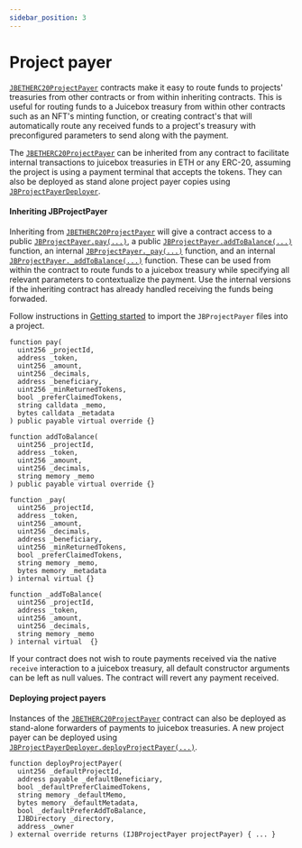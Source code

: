 ```yaml
---
sidebar_position: 3
---
```


# Project payer

[`JBETHERC20ProjectPayer`](/api/contracts/jbetherc20projectpayer/README.md) contracts make it easy to route funds to projects' treasuries from other contracts or from within inheriting contracts. This is useful for routing funds to a Juicebox treasury from within other contracts such as an NFT's minting function, or creating contract's that will automatically route any received funds to a project's treasury with preconfigured parameters to send along with the payment.  

The [`JBETHERC20ProjectPayer`](/api/contracts/jbetherc20projectpayer/README.md) can be inherited from any contract to facilitate internal transactions to juicebox treasuries in ETH or any ERC-20, assuming the project is using a payment terminal that accepts the tokens. They can also be deployed as stand alone project payer copies using [`JBProjectPayerDeployer`](/api/contracts/jbetherc20projectpayerdeployer).

#### Inheriting JBProjectPayer

Inheriting from [`JBETHERC20ProjectPayer`](/api/contracts/jbetherc20projectpayer/README.md) will give a contract access to a public [`JBProjectPayer.pay(...)`](/api/contracts/jbetherc20projectpayer/write/pay.md), a public [`JBProjectPayer.addToBalance(...)`](/api/contracts/jbetherc20projectpayer/write/addtobalance.md) function, an internal [`JBProjectPayer._pay(...)`](/api/contracts/jbetherc20projectpayer/write/-_pay.md) function, and an internal [`JBProjectPayer._addToBalance(...)`](/api/contracts/jbetherc20projectpayer/write/-_addtobalance.md) function. These can be used from within the contract to route funds to a juicebox treasury while specifying all relevant parameters to contextualize the payment. Use the internal versions if the inheriting contract has already handled receiving the funds being forwaded.

Follow instructions in [Getting started](/build/getting-started.md) to import the `JBProjectPayer` files into a project.

```
function pay(
  uint256 _projectId,
  address _token,
  uint256 _amount,
  uint256 _decimals,
  address _beneficiary,
  uint256 _minReturnedTokens,
  bool _preferClaimedTokens,
  string calldata _memo,
  bytes calldata _metadata
) public payable virtual override {}
```

```
function addToBalance(
  uint256 _projectId,
  address _token,
  uint256 _amount,
  uint256 _decimals,
  string memory _memo
) public payable virtual override {}
```

```
function _pay(
  uint256 _projectId,
  address _token,
  uint256 _amount,
  uint256 _decimals,
  address _beneficiary,
  uint256 _minReturnedTokens,
  bool _preferClaimedTokens,
  string memory _memo,
  bytes memory _metadata
) internal virtual {}
```

```
function _addToBalance(
  uint256 _projectId,
  address _token,
  uint256 _amount,
  uint256 _decimals,
  string memory _memo
) internal virtual  {}
```

If your contract does not wish to route payments received via the native `receive` interaction to a juicebox treasury, all default constructor arguments can be left as null values. The contract will revert any payment received.

#### Deploying project payers

Instances of the [`JBETHERC20ProjectPayer`](/api/contracts/jbetherc20projectpayer/README.md) contract can also be deployed as stand-alone forwarders of payments to juicebox treasuries. A new project payer can be deployed using [`JBProjectPayerDeployer.deployProjectPayer(...)`](/api/contracts/jbetherc20projectpayerdeployer/write/deployprojectpayer.md).

```
function deployProjectPayer(
  uint256 _defaultProjectId,
  address payable _defaultBeneficiary,
  bool _defaultPreferClaimedTokens,
  string memory _defaultMemo,
  bytes memory _defaultMetadata,
  bool _defaultPreferAddToBalance,
  IJBDirectory _directory,
  address _owner
) external override returns (IJBProjectPayer projectPayer) { ... }
```
